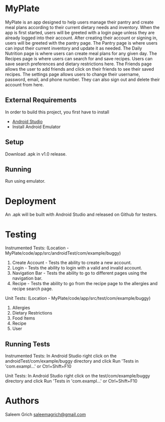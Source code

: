 # MyPlate
MyPlate is an app designed to help users manage their pantry and create meal plans according to their current dietary needs and inventory. When the app is first started, users will be greeted with a login page unless they are already logged into their account. After creating their account or signing in, users will be greeted with the pantry page. The Pantry page is where users can input their current inventory and update it as needed. The Daily Nutrition page is where users can create meal plans for any given day. The Recipes page is where users can search for and save recipes. Users can save search preferences and dietary restrictions here. The Friends page allows the user to add friends and click on their friends to see their saved recipes. The settings page allows users to change their username, password, email, and phone number. They can also sign out and delete their account from here.

## External Requirements

In order to build this project, you first have to install

* [Android Studio](https://developer.android.com/studio)
* Install Android Emulator

## Setup

Download .apk in v1.0 release.

## Running

Run using emulator.

# Deployment

An .apk will be built with Android Studio and released on Github for testers. 

# Testing

Instrumented Tests: (Location - MyPlate/code/app/src/androidTest/com/example/buggy)
1. Create Account - Tests the ability to create a new account.
2. Login - Tests the ability to login with a valid and invalid account.
3. Navigation Bar - Tests the ability to go to different pages using the navigation bar.
4. Recipe - Tests the ability to go from the recipe page to the allergies and recipe search page.

Unit Tests: (Location - MyPlate/code/app/src/test/com/example/buggy)
1. Allergies
2. Dietary Restrictions
3. Food Items
4. Recipe
5. User
   
## Running Tests

Instrumented Tests:
In Android Studio right click on the androidTest/com/example/buggy directory and click Run 'Tests in 'com.exampl...' or Ctrl+Shift+F10

Unit Tests:
In Android Studio right click on the test/com/example/buggy directory and click Run 'Tests in 'com.exampl...' or Ctrl+Shift+F10

# Authors
Saleem Grich saleemagrich@gmail.com

